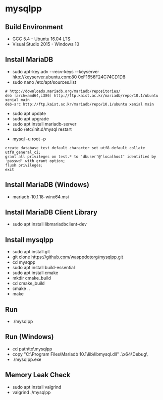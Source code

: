 
mysqlpp
=======

Build Environment
-----------------
* GCC 5.4 - Ubuntu 16.04 LTS
* Visual Studio 2015 - Windows 10

Install MariaDB
---------------
* sudo apt-key adv --recv-keys --keyserver hkp://keyserver.ubuntu.com:80 0xF1656F24C74CD1D8
* sudo nano /etc/apt/sources.list
```
# http://downloads.mariadb.org/mariadb/repositories/
deb [arch=amd64,i386] http://ftp.kaist.ac.kr/mariadb/repo/10.1/ubuntu xenial main
deb-src http://ftp.kaist.ac.kr/mariadb/repo/10.1/ubuntu xenial main
```

* sudo apt update
* sudo apt upgrade
* sudo apt install mariadb-server
* sudo /etc/init.d/mysql restart

<!--
* sudo /etc/init.d/mysql stop
* sudo /usr/bin/mysqld_safe --skip-grant-tables &
* mysql -u root
```
update mysql.user set plugin='mysql_native_password';
quit;
```

* sudo kill -9 $(pgrep mysql)
* sudo /etc/init.d/mysql start
-->

* mysql -u root -p
```
create database test default character set utf8 default collate utf8_general_ci;
grant all privileges on test.* to 'dbuser'@'localhost' identified by 'passwd' with grant option;
flush privileges;
exit
```

Install MariaDB (Windows)
-------------------------
* mariadb-10.1.18-winx64.msi

Install MariaDB Client Library
------------------------------
* sudo apt install libmariadbclient-dev

Install mysqlpp
---------------
* sudo apt install git
* git clone https://github.com/wasppdotorg/mysqlpp.git
* cd mysqpp
* sudo apt install build-essential
* sudo apt install cmake
* mkdir cmake_build
* cd cmake_build
* cmake ..
* make

Run
---
* ./mysqlpp

Run (Windows)
-------------
* cd path\to\mysqlpp
* copy "C:\Program Files\Mariadb 10.1\lib\libmysql.dll" .\x64\Debug\
* .\mysqlpp.exe

Memory Leak Check
-----------------
* sudo apt install valgrind
* valgrind ./mysqlpp
